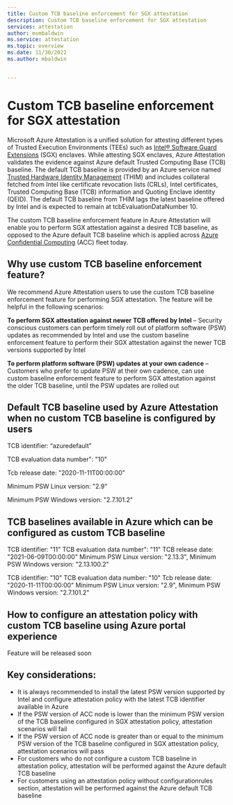 ```yaml
---
title: Custom TCB baseline enforcement for SGX attestation
description: Custom TCB baseline enforcement for SGX attestation
services: attestation
author: msmbaldwin
ms.service: attestation
ms.topic: overview
ms.date: 11/30/2022
ms.author: mbaldwin


---
```


# Custom TCB baseline enforcement for SGX attestation


Microsoft Azure Attestation is a unified solution for attesting different types of Trusted Execution Environments (TEEs) such as [Intel® Software Guard Extensions](https://www.intel.com/content/www/us/en/architecture-and-technology/software-guard-extensions.html) (SGX) enclaves. While attesting SGX enclaves, Azure Attestation validates the evidence against Azure default Trusted Computing Base (TCB) baseline. The default TCB baseline is provided by an Azure service named [Trusted Hardware Identity Management](/azure/security/fundamentals/trusted-hardware-identity-management) (THIM) and includes collateral fetched from Intel like certificate revocation lists (CRLs), Intel certificates, Trusted Computing Base (TCB) information and Quoting Enclave identity (QEID).  The default TCB baseline from THIM lags the latest baseline offered by Intel and is expected to remain at tcbEvaluationDataNumber 10. 

The custom TCB baseline enforcement feature in Azure Attestation will enable you to perform SGX attestation against a desired TCB baseline, as opposed to the Azure default TCB baseline which is applied across [Azure Confidential Computing](/solutions/confidential-compute/) (ACC) fleet today.

## Why use custom TCB baseline enforcement feature?

We recommend Azure Attestation users to use the custom TCB baseline enforcement feature for performing SGX attestation. The feature will be helpful in the following scenarios:

**To perform SGX attestation against newer TCB offered by Intel** – Security conscious customers can perform timely roll out of platform software (PSW) updates as recommended by Intel and use the custom baseline enforcement feature to perform their SGX attestation against the newer TCB versions supported by Intel 

**To perform platform software (PSW) updates at your own cadence** – Customers who prefer to update PSW at their own cadence, can use custom baseline enforcement feature to perform SGX attestation against the older TCB baseline, until the PSW updates are rolled out

## Default TCB baseline used by Azure Attestation when no custom TCB baseline is configured by users

TCB identifier: “azuredefault”

TCB evaluation data number": "10"    

Tcb release date: "2020-11-11T00:00:00"  

Minimum PSW Linux version: "2.9"

Minimum PSW Windows version: "2.7.101.2"

## TCB baselines available in Azure which can be configured as custom TCB baseline

 TCB identifier: "11"
 TCB evaluation data number": "11"
 TCB release date: "2021-06-09T00:00:00"
 Minimum PSW Linux version: "2.13.3",
 Minimum PSW Windows version: "2.13.100.2"

 TCB identifier: "10"
 TCB evaluation data number: "10"
 Tcb release date: "2020-11-11T00:00:00"
 Minimum PSW Linux version: "2.9",
 Minimum PSW Windows version: "2.7.101.2"
            
## How to configure an attestation policy with custom TCB baseline using Azure portal experience

Feature will be released soon
            
## Key considerations:
- It is always recommended to install the latest PSW version supported by Intel and configure attestation policy with the latest TCB identifier available in Azure
- If the PSW version of ACC node is lower than the minimum PSW version of the TCB baseline configured in SGX attestation policy, attestation scenarios will fail
- If the PSW version of ACC node is greater than or equal to the minimum PSW version of the TCB baseline configured in SGX attestation policy, attestation scenarios will pass
- For customers who do not configure a custom TCB baseline in attestation policy, attestation will be performed against the Azure default TCB baseline
- For customers using an attestation policy without configurationrules section, attestation will be performed against the Azure default TCB baseline


